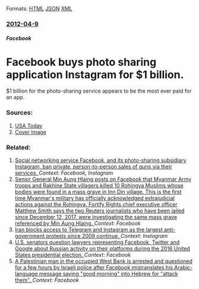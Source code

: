 
Formats: [HTML](/news/2012/04/9/facebook-buys-photo-sharing-application-instagram-for-1-billion.html)  [JSON](/news/2012/04/9/facebook-buys-photo-sharing-application-instagram-for-1-billion.json)  [XML](/news/2012/04/9/facebook-buys-photo-sharing-application-instagram-for-1-billion.xml)  

### [2012-04-9](/news/2012/04/9/index.md)

##### Facebook
# Facebook buys photo sharing application Instagram for $1 billion. 

$1 billion for the photo-sharing service appears to be the most ever paid for an app.


### Sources:

1. [USA Today](https://www.usatoday.com/tech/news/story/2012-04-09/facebook-instagram/54134668/1)
1. [Cover Image](http://i.usatoday.net/tech/_photos/2012/04/09/Facebook-acquires-Instagram-in-1-billion-deal-8C19E8PB-x.jpg)

### Related:

1. [Social networking service Facebook, and its photo-sharing subsidiary Instagram, ban private, person-to-person sales of guns via their services. ](/news/2016/01/30/social-networking-service-facebook-and-its-photo-sharing-subsidiary-instagram-ban-private-person-to-person-sales-of-guns-via-their-servic.md) _Context: Facebook, Instagram_
2. [Senior General Min Aung Hlaing posts on Facebook that Myanmar Army troops and Rakhine State villagers killed 10 Rohingya Muslims whose bodies were found in a mass grave in Inn Din village. This is the first time Myanmar's military has officially acknowledged extrajudicial actions against the Rohingya. Fortify Rights chief executive officer Matthew Smith says the two Reuters journalists who have been jailed since December 12, 2017, were investigating the same mass grave referenced by Min Aung Hlaing. ](/news/2018/01/10/senior-general-min-aung-hlaing-posts-on-facebook-that-myanmar-army-troops-and-rakhine-state-villagers-killed-10-rohingya-muslims-whose-bodie.md) _Context: Facebook_
3. [Iran blocks access to Telegram and Instagram as the largest anti-government protests since 2009 continue. ](/news/2017/12/31/iran-blocks-access-to-telegram-and-instagram-as-the-largest-anti-government-protests-since-2009-continue.md) _Context: Instagram_
4. [U.S. senators question lawyers representing Facebook, Twitter and Google about Russian activity on their platforms during the 2016 United States presidential election. ](/news/2017/10/31/u-s-senators-question-lawyers-representing-facebook-twitter-and-google-about-russian-activity-on-their-platforms-during-the-2016-united-st.md) _Context: Facebook_
5. [A Palestinian man in the occupied West Bank is arrested and questioned for a few hours by Israeli police after Facebook mistranslates his Arabic-language message saying "good morning" into Hebrew for "attack them". ](/news/2017/10/22/a-palestinian-man-in-the-occupied-west-bank-is-arrested-and-questioned-for-a-few-hours-by-israeli-police-after-facebook-mistranslates-his-ar.md) _Context: Facebook_
